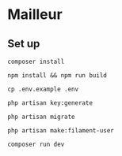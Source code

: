 # Mailleur

## Set up

    composer install

    npm install && npm run build

    cp .env.example .env

    php artisan key:generate

    php artisan migrate

    php artisan make:filament-user

    composer run dev
